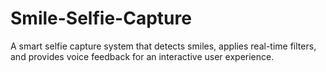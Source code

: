# Smile-Selfie-Capture
A smart selfie capture system that detects smiles, applies real-time filters, and provides voice feedback for  an interactive user experience. 
